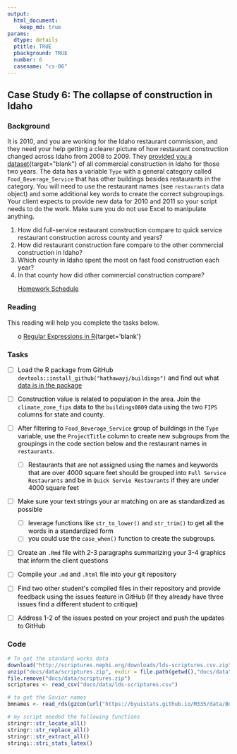 ```yaml
---
output:  
  html_document:  
    keep_md: true  
params:
  dtype: details
  ptitle: TRUE
  pbackground: TRUE
  number: 6
  casename: "cs-06"
---
```







##  Case Study 6: The collapse of construction in Idaho 
### Background 

It is 2010, and you are working for the Idaho restaurant commission, and they need your help getting a clearer picture of how restaurant construction changed across Idaho from 2008 to 2009.  They [provided you a dataset](https://github.com/hathawayj/buildings){target="blank"} of all commercial construction in Idaho for those two years. The data has a variable `Type` with a general category called `Food_Beverage_Service` that has other buildings besides restaurants in the category.  You will need to use the restaurant names (see `restaurants` data object) and some additional key words to create the correct subgroupings. Your client expects to provide new data for 2010 and 2011 so your script needs to do the work.  Make sure you do not use Excel to manipulate anything.


1. How did full-service restaurant construction compare to quick service restaurant construction across county and years?
2. How did restaurant construction fare compare to the other commercial construction in Idaho?
3. Which county in Idaho spent the most on fast food construction each year?
4. In that county how did other commercial construction compare?

 * [Homework Schedule](../homework_schedule.html)






### Reading

This reading will help you complete the tasks below.

* o [Regular Expressions in R](http://www.regular-expressions.info/rlanguage.html){target='blank'}


### Tasks


<style>
ul {
   color: black;
   list-style-type: none;
   list-style-position: outside;

}

</style>


* [ ] Load the R package from GitHub `devtools::install_github("hathawayj/buildings")` and find out what [data is in the package](https://github.com/hathawayj/buildings)
* [ ] Construction value is related to population in the area.  Join the `climate_zone_fips` data to the `buildings0809` data using the two `FIPS` columns for state and county.
* [ ] After filtering to `Food_Beverage_Service` group of buildings in the `Type` variable, use the `ProjectTitle` column to create new subgroups from the groupings in the code section below and the restaurant names in `restaurants`.
    * [ ] Restaurants that are not assigned using the names and keywords that are over 4000 square feet should be grouped into `Full Service Restaurants` and be in `Quick Servie Restaurants` if they are under 4000 square feet
* [ ] Make sure your text strings your ar matching on are as standardized as possible
    * [ ] leverage functions like `str_to_lower()` and `str_trim()` to get all the words in a standardized form
    * [ ] you could use the `case_when()` function to create the subgroups.
* [ ] Create an `.Rmd` file with 2-3 paragraphs summarizing your 3-4 graphics that inform the client questions
* [ ] Compile your `.md` and `.html` file into your git repository
* [ ] Find two other student's compiled files in their repository and provide feedback using the issues feature in GitHub (If they already have three issues find a different student to critique)
* [ ] Address 1-2 of the issues posted on your project and push the updates to GitHub





### Code


```r
# To get the standard works data
download("http://scriptures.nephi.org/downloads/lds-scriptures.csv.zip", "docs/data/scriptures.zip", mode = "wb")
unzip("docs/data/scriptures.zip", exdir = file.path(getwd(),"docs/data"))
file.remove("docs/data/scriptures.zip")
scriptures <- read_csv("docs/data/lds-scriptures.csv")

# to get the Savior names
bmnames <- read_rds(gzcon(url("https://byuistats.github.io/M335/data/BoM_SaviorNames.rds")))

# my script needed the following functions 
stringr::str_locate_all()
stringr::str_replace_all()
stringr::str_extract_all()
stringi::stri_stats_latex()
```




